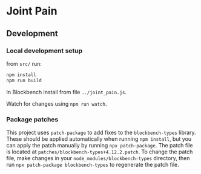 # Joint Pain

## Development

### Local development setup

from `src/` run:
```sh
npm install
npm run build
```

In Blockbench install from file `../joint_pain.js`.

Watch for changes using `npm run watch`.

### Package patches

This project uses `patch-package` to add fixes to the `blockbench-types` library.
These should be applied automatically when running `npm install`, but you can apply the patch manually by running `npx patch-package`.
The patch file is located at `patches/blockbench-types+4.12.2.patch`.
To change the patch file, make changes in your `node_modules/blockbench-types` directory, then run `npx patch-package blockbench-types` to regenerate the patch file.
